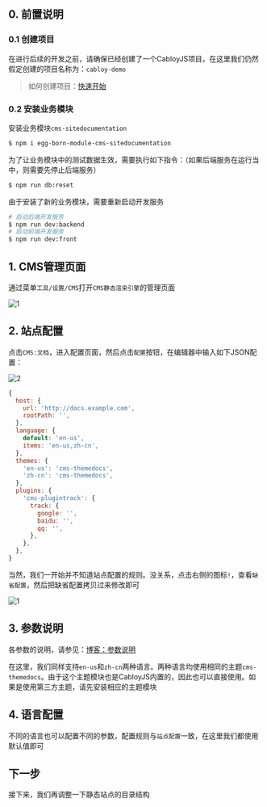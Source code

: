 ## **0. 前置说明**

### 0.1 创建项目

在进行后续的开发之前，请确保已经创建了一个CabloyJS项目，在这里我们仍然假定创建的项目名称为：`cabloy-demo`

> 如何创建项目：[快速开始](https://cabloy.com/zh-cn/articles/guide-quick-start.html)

### 0.2 安装业务模块

安装业务模块`cms-sitedocumentation`

``` bash
$ npm i egg-born-module-cms-sitedocumentation
```

为了让业务模块中的测试数据生效，需要执行如下指令：（如果后端服务在运行当中，则需要先停止后端服务）

``` bash
$ npm run db:reset
```

由于安装了新的业务模块，需要重新启动开发服务

``` bash
# 启动后端开发服务
$ npm run dev:backend
# 启动前端开发服务
$ npm run dev:front
```

## **1. CMS管理页面**

通过菜单`工具/设置/CMS`打开`CMS静态渲染引擎`的管理页面

![1](https://admin.cabloy.com/api/a/file/file/download/03e2e7e8e43e4b699c7beb2a87db6ae6.png)

## **2. 站点配置**

点击`CMS:文档`，进入配置页面，然后点击`配置`按钮，在编辑器中输入如下JSON配置：

![2](https://admin.cabloy.com/api/a/file/file/download/8b1023916fba4ae0a2ca094c2aac668e.png)

``` javascript
{
  host: {
    url: 'http://docs.example.com',
    rootPath: '',
  },
  language: {
    default: 'en-us',
    items: 'en-us,zh-cn',
  },
  themes: {
    'en-us': 'cms-themedocs',
    'zh-cn': 'cms-themedocs',
  },
  plugins: {
    'cms-plugintrack': {
      track: {
        google: '',
        baidu: '',
        qq: '',
      },
    },
  },
}
```

当然，我们一开始并不知道站点配置的规则。没关系，点击右侧的图标`!`，查看`缺省配置`，然后把缺省配置拷贝过来修改即可

![1](https://admin.cabloy.com/api/a/file/file/download/824a9c66ed4544e18af6bfeb5c564bfc.png)

## **3. 参数说明**

各参数的说明，请参见：[博客：参数说明](https://cabloy.com/zh-cn/articles/13f6734ea4ff4ccc98eeee882f0027f9.html#3__63)

在这里，我们同样支持`en-us`和`zh-cn`两种语言。两种语言均使用相同的主题`cms-themedocs`。由于这个主题模块也是CabloyJS内置的，因此也可以直接使用。如果是使用第三方主题，请先安装相应的主题模块

## 4. 语言配置

不同的语言也可以配置不同的参数，配置规则与`站点配置`一致，在这里我们都使用默认值即可

## **下一步**

接下来，我们再调整一下静态站点的目录结构
